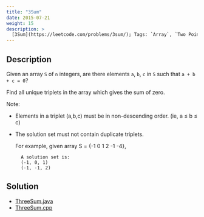 ```yaml
---
title: "3Sum"
date: 2015-07-21
weight: 15
description: >
  [3Sum](https://leetcode.com/problems/3sum/); Tags: `Array`, `Two Pointers`; Difficulty: `Difficulty`
---
```


## Description

Given an array `S` of `n` integers, are there elements `a`, `b`, `c` in `S` such that `a + b + c = 0`?

Find all unique triplets in the array which gives the sum of zero.

Note:

* Elements in a triplet (a,b,c) must be in non-descending order. (ie, a ≤ b ≤ c)

* The solution set must not contain duplicate triplets.

    For example, given array S = {-1 0 1 2 -1 -4},

        A solution set is:
        (-1, 0, 1)
        (-1, -1, 2)

## Solution

+ [ThreeSum.java](ThreeSum.java)
+ [ThreeSum.cpp](ThreeSum.cpp)
